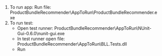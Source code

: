1. To run app: Run file: ProductBundleRecommender\AppToRun\ProductBundleRecommender.exe
2. To run test:
	- Open test runner: ProductBundleRecommender\AppToRun\NUnit-Gui-0.6.0\nunit-gui.exe
	- In test runner open file: ProductBundleRecommender\AppToRun\BLL.Tests.dll
	- Run
	
